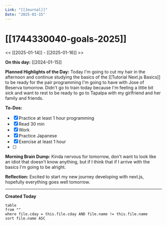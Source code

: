 ```yaml
---
Link: "[[Journal]]"
Date: "2025-01-15"
---
```

# [[1744330040-goals-2025]]

<< [[2025-01-14]] - [[2025-01-16]] >>

**On this day:** [[2024-01-15]]

**Planned Highlights of the Day:**
Today I'm going to cut my hair in the afternoon and continue studying the basics of the [[Tutorial Next.js Basics]] to be ready for the pair programming I'm going to have with Jose of Beserva tomorrow. Didn't go to train today because I'm feeling a little bit sick and want to rest to be ready to go to Tapalpa with my girlfriend and her family and friends.

**To-Dos:**
- [x] Practice at least 1 hour programming
- [x] Read 30 min
- [x] Work
- [x] Practice Japanese
- [x] Exercise at least 1 hour
- [ ] 

**Morning Brain Dump:**
Kinda nervous for tomorrow, don't want to look like an idiot that doesn't know anything, but if I think that if I arrive with the basics I'm going to be alright.

**Reflection:**
Excited to start my new journey developing with next.js, hopefully everything goes well tomorrow.

---
**Created Today**
```dataview
table
from ""
where file.cday = this.file.cday AND file.name != this.file.name
sort file.name ASC
```
